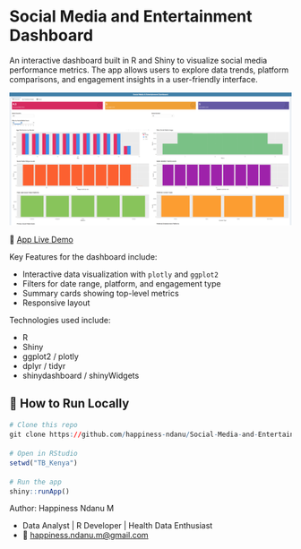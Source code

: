 # Social Media and Entertainment Dashboard
An interactive dashboard built in R and Shiny to visualize social media performance metrics. The app allows users to explore data trends, platform comparisons, and engagement insights in a user-friendly interface.

![](dashboard.png)

🔗 [App Live Demo](https://happinessndanu1.shinyapps.io/Social-Media-Dashboard/)

Key Features for the dashboard include:
- Interactive data visualization with `plotly` and `ggplot2`
- Filters for date range, platform, and engagement type
- Summary cards showing top-level metrics
- Responsive layout

Technologies used include:
- R
- Shiny
- ggplot2 / plotly
- dplyr / tidyr
- shinydashboard / shinyWidgets
## 📁 How to Run Locally

```r
# Clone this repo
git clone https://github.com/happiness-ndanu/Social-Media-and-Entertainment-Dashboard.git

# Open in RStudio
setwd("TB_Kenya")

# Run the app
shiny::runApp()
```
Author: Happiness Ndanu M
- Data Analyst | R Developer | Health Data Enthusiast
- 📧 happiness.ndanu.m@gmail.com  
